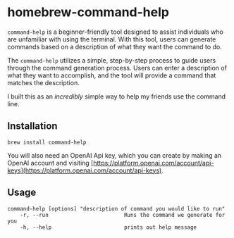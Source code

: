 # homebrew-command-help
`command-help` is a beginner-friendly tool designed to assist individuals who are unfamiliar with using the terminal. With this tool, users can generate commands based on a description of what they want the command to do.

The `command-help` utilizes a simple, step-by-step process to guide users through the command generation process. Users can enter a description of what they want to accomplish, and the tool will provide a command that matches the description.

I built this as an *incredibly* simple way to help my friends use the command line.
## Installation
`brew install command-help`

You will also need an OpenAI Api key, which you can create by making an OpenAI account and visiting [https://platform.openai.com/account/api-keys](https://platform.openai.com/account/api-keys).

## Usage
```
command-help [options] "description of command you would like to run"
    -r, --run                        Runs the command we generate for you
    -h, --help                       prints out help message
```